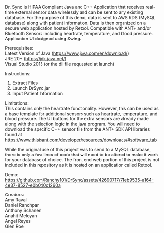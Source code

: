 Dr. Sync is HIPAA Compliant Java and C++ Application that receives real-time external sensor data wirelessly and can be sent to any existing database. For the purpose of this demo, data is sent to AWS RDS (MySQL database) along with patient information. Data is then organized on a secure web application hosted by Retool. Compatible with ANT+ and/or Bluetooth Sensors including heartrate, temperature, and blood pressure. Application UI designed using Swing.  

Prerequisites:   
Latest Version of Java (https://www.java.com/en/download/)  
JRE 20+ (https://jdk.java.net/)  
Visual Studio 2013 (or the dll file requested at launch)  

Instructions:  
1. Extract Files  
2. Launch DrSync.jar  
3. Input Patient Information  

Limitations:  
This contains only the heartrate functionality. However, this can be used as a base template for additional sensors such as heartrate, temperature, and blood pressure. The UI buttons for the extra sensors are already made along with the selection logic in the java program. You will need to download the specific C++ sensor file from the ANT+ SDK API libraries found at https://www.thisisant.com/developer/resources/downloads/#software_tab  
  
While the original use of this project was to send to a MySQL database, there is only a few lines of code that will need to be altered to make it work for your database of choice. The front end web portion of this project is not included in this repository as it is hosted on an application called Retool.

Demo:  
https://github.com/Ranchy101/DrSync/assets/42690717/71eb9535-a164-4e37-8527-e0b040c1260a



Creators:   
Amy Raval  
Daniel Ranchpar  
Anthony Schanen  
Anahit Meloyan  
Angel Reyes  
Glen Roe  

